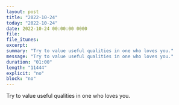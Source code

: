 ```yaml
---
layout: post
title: "2022-10-24"
today: "2022-10-24"
date: 2022-10-24 00:00:00 0000
file:
file_itunes:
excerpt:
summary: "Try to value useful qualities in one who loves you."
message: "Try to value useful qualities in one who loves you."
duration: "01:00"
length: "11444"
explicit: "no"
block: "no"
---
```

Try to value useful qualities in one who loves you.

